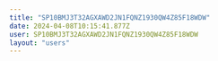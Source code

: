 ```yaml
---
title: "SP10BMJ3T32AGXAWD2JN1FQNZ1930QW4Z85F18WDW"
date: 2024-04-08T10:15:41.877Z
user: SP10BMJ3T32AGXAWD2JN1FQNZ1930QW4Z85F18WDW
layout: "users"
---
```

    